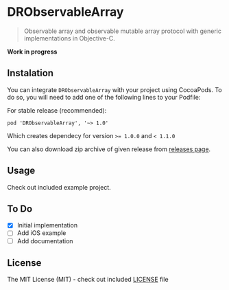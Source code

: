 # DRObservableArray

> Observable array and observable mutable array protocol with generic implementations in Objective-C.

**Work in progress**

## Instalation

You can integrate `DRObservableArray` with your project using CocoaPods. To do so, you will need to add one of the following lines to your Podfile:

For stable release (recommended):

    pod 'DRObservableArray', '~> 1.0'

Which creates dependecy for version `>= 1.0.0` and `< 1.1.0`

You can also download zip archive of given release from [releases page](https://github.com/darrarski/DRObservableArray/releases).

## Usage

Check out included example project.

## To Do

- [x] Initial implementation
- [ ] Add iOS example
- [ ] Add documentation

## License

The MIT License (MIT) - check out included [LICENSE](LICENSE) file
